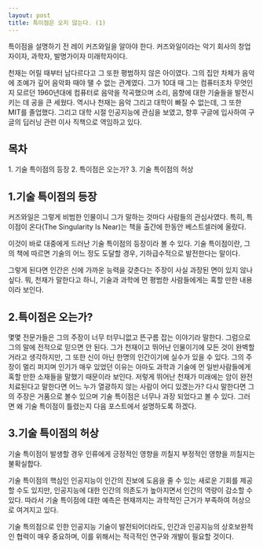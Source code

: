 ```yaml
---
layout: post
title: 특이점은 오지 않는다. (1)
---
```


특이점을 설명하기 전 레이 커즈와일을 알아야 한다.
커즈와일이라는 악기 회사의 창업자이자, 과학자, 발명가이자 미래학자이다.

천재는 어릴 때부터 남다르다고 그 또한 평범하지 않은 아이였다.
그의 집안 차체가 음악에 조예가 깊어 음악화 때야 땔 수 없는 관계였다.
그가 10대 때 그는 컴퓨터조차 무엇인지 모르던 1960년대에 컴퓨터로 음악을 작곡했으며 소리, 음향에 대한 기술들을 발전시키는 데 공을 큰 세웠다.
역시나 천재는 음악 그리고 대학이 빠질 수 없는데, 그 또한 MIT를 졸업했다.
그리고 대학 시절 인공지능에 관심을 보였고, 향후 구글에 입사하여 구글의 딥러닝 관련 이사 직책으로 역임하고 있다.


<h2>목차</h2>
1. 기술 특이점의 등장
2. 특이점은 오는가?
3. 기술 특이점의 허상




<h2>1.기술 특이점의 등장</h2>
커즈와일은 그렇게 비범한 인물이니 그가 말하는 것마다 사람들의 관심사였다.
특히, 특이점이 온다(The Singularity Is Near)는 책을 출간에 한동안 베스트셀러에 올랐다.

이것이 바로 대중에게 드러난 기술 특이점의 등장이라 볼 수 있다.
기술 특이점이란, 그의 책에 따르면 기술의 어느 정도 도달할 경우, 기하급수적으로 발전한다는 말이다.

그렇게 된다면 인간은 신에 가까운 능력을 갖춘다는 주장이 사실 과장된 면이 있지 않나 싶다.
뭐, 천재가 말한다고 하니, 기술과 과학에 먼 평범한 사람들에게는 혹할 만한 내용이라 보인다.



<h2>2.특이점은 오는가?</h2>
몇몇 전문가들은 그의 주장이 너무 터무니없고 뜬구름 잡는 이야기라 말한다.
그럼으로 그의 말에 전적으로 믿으면 안 된다.
그가 천재이고 뛰어난 인물이기에 모든 것이 완벽할 거라고 생각하지만, 그 또한 신이 아닌 한명의 인간이기에 실수가 있을 수 있다.
그의 주장이 멀리 퍼지며 인기가 매우 있었던 이유는 아마도 과학과 기술에 먼 일반사람들에게 혹할 만한 소재들을 말했기 때문이라 보인다.
저렇게 뛰어난 천재가 미래에는 암이 완전 치료된다고 말한다면 어느 누가 열광하지 않는 사람이 어디 있겠는가?
다시 말한다면 그의 주장은 거품으로 볼수 있으며 기술 특이점은 너무나 과장 되었다고 볼 수 있다.
그러면 왜 기술 특이점이 틀렸는지 다음 포스트에서 설명하도록 하겠다.



<h2>3.기술 특이점의 허상</h2>
기술 특이점이 발생할 경우 인류에게 긍정적인 영향을 끼칠지 부정적인 영향을 끼칠지는 불확실합다. 

기술 특이점의 핵심인 인공지능이 인간의 진보에 도음을 줄 수 있는 새로운 기회를 제공할 수도 있지만, 인공지능에 대한 인간의 의존도가 높아지면서 인간의 역량이 감소할 수있다. 
따라서 기술 특이점에 대한 예측은 현재까지는 과학적인 근거가 부족하여 허상으로 여겨지고 있다. 

기술 특의점으로 인한 인공지능 기술이 발전되어더라도, 인간과 인공지능의 상호보완적인 협력이 매우 중요하며, 이를 위해서는 적극적인 연구와 개발이 필요할 것이다.